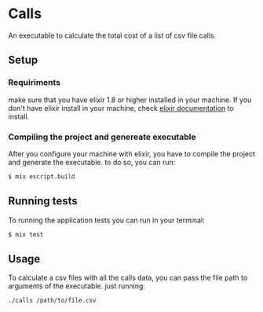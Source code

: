 # Calls

An executable to calculate the total cost of a list of csv file calls.

## Setup

 ### Requiriments
   make sure that you have elixir 1.8 or higher installed in your machine. If you don't have elixir install in your machine, check [elixir documentation](https://elixir-lang.org/install.html) to install.

 ### Compiling the project and genereate executable
  After you configure your machine with elixir, you have to compile the project and generate the executable. to do so, you can run:
  ```sh
  $ mix escript.build
  ```

## Running tests
  To running the application tests you can run in your terminal:
  ```sh
  $ mix test
  ```

## Usage
  To calculate a csv files with all the calls data, you can pass the file path to arguments of the executable. just running:
  ```sh
  ./calls /path/to/file.csv
  ```
